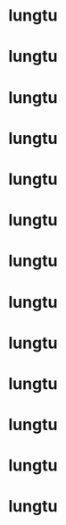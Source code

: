 # lungtu
# lungtu
# lungtu
# lungtu
# lungtu
# lungtu
# lungtu
# lungtu
# lungtu
# lungtu
# lungtu
# lungtu
# lungtu
